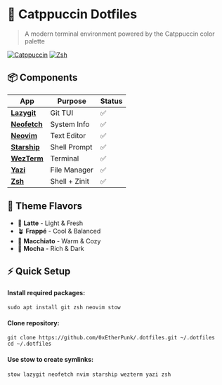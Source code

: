 # 🎨 Catppuccin Dotfiles

> A modern terminal environment powered by the Catppuccin color palette

[![Catppuccin](https://img.shields.io/badge/Catppuccin-Themed-pink?style=flat-square)](https://github.com/catppuccin)
[![Zsh](https://img.shields.io/badge/Shell-Zsh-green?style=flat-square)](https://www.zsh.org/)

## 📦 Components

| App | Purpose | Status |
|-----|---------|--------|
| **[Lazygit](https://github.com/jesseduffield/lazygit)** | Git TUI | ✅ |
| **[Neofetch](https://github.com/dylanaraps/neofetch)** | System Info | ✅ |
| **[Neovim](https://neovim.io/)** | Text Editor | ✅ |
| **[Starship](https://starship.rs/)** | Shell Prompt | ✅ |
| **[WezTerm](https://wezfurlong.org/wezterm/)** | Terminal | ✅ |
| **[Yazi](https://github.com/sxyazi/yazi)** | File Manager | ✅ |
| **[Zsh](https://www.zsh.org/)** | Shell + Zinit | ✅ |


## 🎨 Theme Flavors

- 🌻 **Latte** - Light & Fresh
- 🪴 **Frappé** - Cool & Balanced
- 🌺 **Macchiato** - Warm & Cozy
- 🌿 **Mocha** - Rich & Dark


## ⚡ Quick Setup

#### Install required packages:
```
sudo apt install git zsh neovim stow
```

#### Clone repository:
```
git clone https://github.com/0xEtherPunk/.dotfiles.git ~/.dotfiles
cd ~/.dotfiles
```

#### Use stow to create symlinks:
```
stow lazygit neofetch nvim starship wezterm yazi zsh
```


